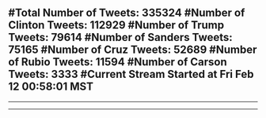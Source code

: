 #Total Number of Tweets: 335324 
#Number of Clinton Tweets: 112929
#Number of Trump Tweets: 79614
#Number of Sanders Tweets: 75165
#Number of Cruz Tweets: 52689
#Number of Rubio Tweets: 11594
#Number of Carson Tweets: 3333
#Current Stream Started at Fri Feb 12 00:58:01 MST
---
---
---
